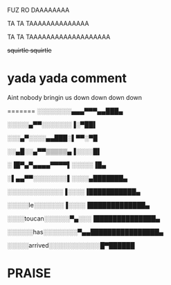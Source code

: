 FUZ RO DAAAAAAAA

TA TA TAAAAAAAAAAAAAA

TA TA TAAAAAAAAAAAAAAAAAAA

~~squirtle squirtle~~

# yada yada comment

Aint nobody bringin us down down down down 


=======
░░░░░░░░▄▄▄▀▀▀▄▄███▄ 	

░░░░░▄▀▀░░░░░░░▐░▀██▌ 

░░░▄▀░░░░▄▄███░▌▀▀░▀█ 

░░▄█░░▄▀▀▒▒▒▒▒▄▐░░░░█▌ 

░▐█▀▄▀▄▄▄▄▀▀▀▀▌░░░░░▐█▄ 

░▌▄▄▀▀░░░░░░░░▌░░░░▄███████▄ 

░░░░░░░░░░░░░▐░░░░▐███████████▄ 

░░░░░le░░░░░░░▐░░░░▐█████████████▄ 

░░░░toucan░░░░░░▀▄░░░▐██████████████▄ 

░░░░░░has░░░░░░░░▀▄▄████████████████▄ 

░░░░░arrived░░░░░░░░░░░░█▀██████

# PRAISE

